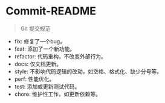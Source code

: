 # Commit-README
> Git 提交规范
- fix: 修复了一个bug。
- feat: 添加了一个新功能。
- refactor: 代码重构，不改变外部行为。
- docs: 仅文档更新。
- style: 不影响代码逻辑的改动，如空格、格式化、缺少分号等。
- perf: 性能优化。
- test: 添加或更新测试代码。
- chore: 维护性工作，如更新依赖等。